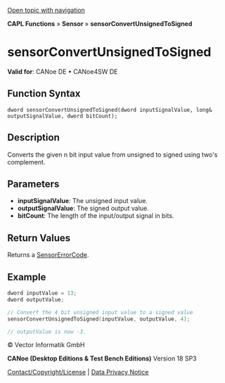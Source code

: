 [Open topic with navigation](../../../../../CANoeDEFamily.htm#Topics/CAPLFunctions/Sensor/Functions/CAPLfunctionSensorConvertUnsignedToSigned.md)

**CAPL Functions** » **Sensor** » **sensorConvertUnsignedToSigned**

# sensorConvertUnsignedToSigned

**Valid for**: CANoe DE • CANoe4SW DE

## Function Syntax

```
dword sensorConvertUnsignedToSigned(dword inputSignalValue, long& outputSignalValue, dword bitCount);
```

## Description

Converts the given n bit input value from unsigned to signed using two's complement.

## Parameters

- **inputSignalValue**: The unsigned input value.
- **outputSignalValue**: The signed output value.
- **bitCount**: The length of the input/output signal in bits.

## Return Values

Returns a [SensorErrorCode](../CAPLfunctionsSensorEnumeration.md).

## Example

```c
dword inputValue = 13;
dword outputValue;

// Convert the 4 bit unsigned input value to a signed value
sensorConvertUnsignedToSigned(inputValue, outputValue, 4);

// outputValue is now -3.
```

© Vector Informatik GmbH

**CANoe (Desktop Editions & Test Bench Editions)** Version 18 SP3

[Contact/Copyright/License](../../../Shared/ContactCopyrightLicense.md) | [Data Privacy Notice](https://www.vector.com/int/en/company/get-info/privacy-policy/)
